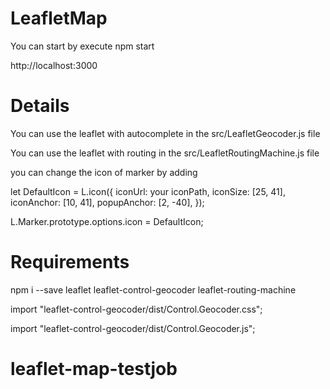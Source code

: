 # LeafletMap

You can start by execute npm start

http://localhost:3000

# Details

You can use the leaflet with autocomplete in the src/LeafletGeocoder.js file

You can use the leaflet with routing in the src/LeafletRoutingMachine.js file

you can change the icon of marker by adding

let DefaultIcon = L.icon({
iconUrl: your iconPath,
iconSize: [25, 41],
iconAnchor: [10, 41],
popupAnchor: [2, -40],
});

L.Marker.prototype.options.icon = DefaultIcon;

# Requirements

npm i --save leaflet leaflet-control-geocoder leaflet-routing-machine

import "leaflet-control-geocoder/dist/Control.Geocoder.css";

import "leaflet-control-geocoder/dist/Control.Geocoder.js";
# leaflet-map-testjob
